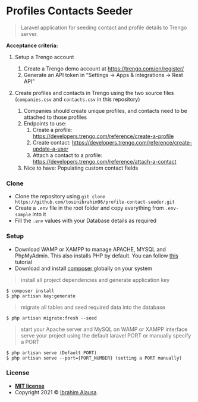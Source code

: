 # Profiles Contacts Seeder 

> Laravel application for seeding contact and profile details to Trengo server.


**Acceptance criteria:**
1. Setup a Trengo account
   1. Create a Trengo demo account at https://trengo.com/en/register/
   2. Generate an API token in “Settings -> Apps & integrations -> Rest API”
   
2. Create profiles and contacts in Trengo using the two source files (`companies.csv` and `contacts.csv` in this repository)
   1. Companies should create unique profiles, and contacts need to be attached to those profiles 
   2. Endpoints to use:
      1. Create a profile: https://developers.trengo.com/reference/create-a-profile
      2. Create contact: https://developers.trengo.com/reference/create-update-a-user
      3. Attach a contact to a profile: https://developers.trengo.com/reference/attach-a-contact
   3. Nice to have: Populating custom contact fields


### Clone

- Clone the repository using `git clone https://github.com/tosinibrahim96/profile-contact-seeder.git`
- Create a `.env` file in the root folder and copy everything from `.env-sample` into it
- Fill the `.env` values with your Database details as required


### Setup

- Download WAMP or XAMPP to manage APACHE, MYSQL and PhpMyAdmin. This also installs PHP by default. You can follow [this ](https://youtu.be/h6DEDm7C37A)tutorial
- Download and install [composer ](https://getcomposer.org/)globally on your system

> install all project dependencies and generate application key

```shell
$ composer install
$ php artisan key:generate
```
> migrate all tables and seed required data into the database

```shell
$ php artisan migrate:fresh --seed
```
> start your Apache server and MySQL on WAMP or XAMPP interface
> serve your project using the default laravel PORT or manually specify a PORT

```shell
$ php artisan serve (Default PORT)
$ php artisan serve --port={PORT_NUMBER} (setting a PORT manually)
```

### License

- **[MIT license](http://opensource.org/licenses/mit-license.php)**
- Copyright 2021 © <a href="https://tosinibrahim96.github.io/Resume/" target="_blank">Ibrahim Alausa</a>.
